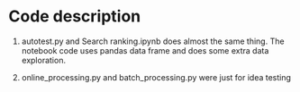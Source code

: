 # Code description

1. autotest.py and Search ranking.ipynb does almost the same thing. The notebook code uses pandas data frame and does some extra data exploration.

2. online_processing.py and batch_processing.py were just for idea testing
